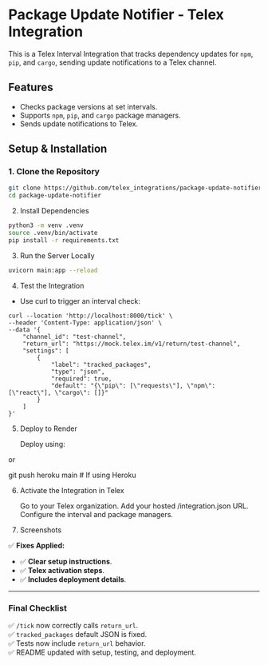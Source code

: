 # Package Update Notifier - Telex Integration

This is a Telex Interval Integration that tracks dependency updates for `npm`, `pip`, and `cargo`, sending update notifications to a Telex channel.

## Features

- Checks package versions at set intervals.
- Supports `npm`, `pip`, and `cargo` package managers.
- Sends update notifications to Telex.

## Setup & Installation

### 1. Clone the Repository

```sh
git clone https://github.com/telex_integrations/package-update-notifier.git
cd package-update-notifier
```

2. Install Dependencies

```sh
python3 -m venv .venv
source .venv/bin/activate
pip install -r requirements.txt
```

3. Run the Server Locally

```sh
uvicorn main:app --reload
```

4. Test the Integration

- Use curl to trigger an interval check:

```
curl --location 'http://localhost:8000/tick' \
--header 'Content-Type: application/json' \
--data '{
    "channel_id": "test-channel",
    "return_url": "https://mock.telex.im/v1/return/test-channel",
    "settings": [
        {
            "label": "tracked_packages",
            "type": "json",
            "required": true,
            "default": "{\"pip\": [\"requests\"], \"npm\": [\"react\"], \"cargo\": []}"
        }
    ]
}'
```

5. Deploy to Render

   Deploy using:

or

git push heroku main # If using Heroku

6. Activate the Integration in Telex

   Go to your Telex organization.
   Add your hosted /integration.json URL.
   Configure the interval and package managers.

7. Screenshots

✅ **Fixes Applied:**

- ✅ **Clear setup instructions**.
- ✅ **Telex activation steps**.
- ✅ **Includes deployment details**.

---

### **Final Checklist**

✅ `/tick` now correctly calls `return_url`.  
✅ `tracked_packages` default JSON is fixed.  
✅ Tests now include `return_url` behavior.  
✅ README updated with setup, testing, and deployment.
